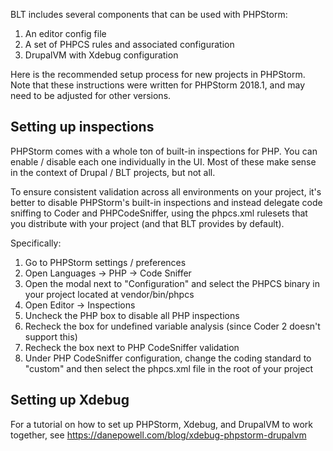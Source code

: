BLT includes several components that can be used with PHPStorm:
1. An editor config file
2. A set of PHPCS rules and associated configuration
3. DrupalVM with Xdebug configuration

Here is the recommended setup process for new projects in PHPStorm. Note that these instructions were written for PHPStorm 2018.1, and may need to be adjusted for other versions.

## Setting up inspections

PHPStorm comes with a whole ton of built-in inspections for PHP. You can enable / disable each one individually in the UI. Most of these make sense in the context of Drupal / BLT projects, but not all.

To ensure consistent validation across all environments on your project, it's better to disable PHPStorm's built-in inspections and instead delegate code sniffing to Coder and PHPCodeSniffer, using the phpcs.xml rulesets that you distribute with your project (and that BLT provides by default).

Specifically:

1. Go to PHPStorm settings / preferences
1. Open Languages -> PHP -> Code Sniffer
1. Open the modal next to "Configuration" and select the PHPCS binary in your project located at vendor/bin/phpcs
1. Open Editor -> Inspections
1. Uncheck the PHP box to disable all PHP inspections
1. Recheck the box for undefined variable analysis (since Coder 2 doesn't support this)
1. Recheck the box next to PHP CodeSniffer validation
1. Under PHP CodeSniffer configuration, change the coding standard to "custom" and then select the phpcs.xml file in the root of your project

## Setting up Xdebug

For a tutorial on how to set up PHPStorm, Xdebug, and DrupalVM to work together, see https://danepowell.com/blog/xdebug-phpstorm-drupalvm
